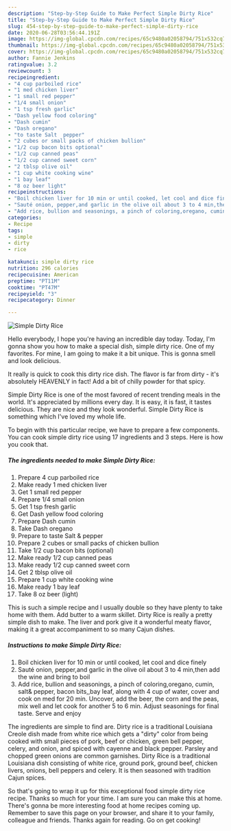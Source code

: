 ```yaml
---
description: "Step-by-Step Guide to Make Perfect Simple Dirty Rice"
title: "Step-by-Step Guide to Make Perfect Simple Dirty Rice"
slug: 454-step-by-step-guide-to-make-perfect-simple-dirty-rice
date: 2020-06-28T03:56:44.191Z
image: https://img-global.cpcdn.com/recipes/65c9480a02058794/751x532cq70/simple-dirty-rice-recipe-main-photo.jpg
thumbnail: https://img-global.cpcdn.com/recipes/65c9480a02058794/751x532cq70/simple-dirty-rice-recipe-main-photo.jpg
cover: https://img-global.cpcdn.com/recipes/65c9480a02058794/751x532cq70/simple-dirty-rice-recipe-main-photo.jpg
author: Fannie Jenkins
ratingvalue: 3.2
reviewcount: 3
recipeingredient:
- "4 cup parboiled rice"
- "1 med chicken liver"
- "1 small red pepper"
- "1/4 small onion"
- "1 tsp fresh garlic"
- "Dash yellow food coloring"
- "Dash cumin"
- "Dash oregano"
- "to taste Salt  pepper"
- "2 cubes or small packs of chicken bullion"
- "1/2 cup bacon bits optional"
- "1/2 cup canned peas"
- "1/2 cup canned sweet corn"
- "2 tblsp olive oil"
- "1 cup white cooking wine"
- "1 bay leaf"
- "8 oz beer light"
recipeinstructions:
- "Boil chicken liver for 10 min or until cooked, let cool and dice finely"
- "Sauté onion, pepper,and garlic in the olive oil about 3 to 4 min,then add the wine and bring to boil"
- "Add rice, bullion and seasonings, a pinch of coloring,oregano, cumin, salt&amp; pepper, bacon bits,,bay leaf, along with 4 cup of water, cover and cook on med for 20 min. Uncover, add the beer, the corn and the peas, mix well and let cook for another 5 to 6 min. Adjust seasonings for final taste. Serve and enjoy"
categories:
- Recipe
tags:
- simple
- dirty
- rice

katakunci: simple dirty rice 
nutrition: 296 calories
recipecuisine: American
preptime: "PT11M"
cooktime: "PT47M"
recipeyield: "3"
recipecategory: Dinner

---
```



![Simple Dirty Rice](https://img-global.cpcdn.com/recipes/65c9480a02058794/751x532cq70/simple-dirty-rice-recipe-main-photo.jpg)

Hello everybody, I hope you're having an incredible day today. Today, I'm gonna show you how to make a special dish, simple dirty rice. One of my favorites. For mine, I am going to make it a bit unique. This is gonna smell and look delicious.

It really is quick to cook this dirty rice dish. The flavor is far from dirty - it&#39;s absolutely HEAVENLY in fact! Add a bit of chilly powder for that spicy.

Simple Dirty Rice is one of the most favored of recent trending meals in the world. It's appreciated by millions every day. It is easy, it is fast, it tastes delicious. They are nice and they look wonderful. Simple Dirty Rice is something which I've loved my whole life.


To begin with this particular recipe, we have to prepare a few components. You can cook simple dirty rice using 17 ingredients and 3 steps. Here is how you cook that.

<!--inarticleads1-->

##### The ingredients needed to make Simple Dirty Rice:

1. Prepare 4 cup parboiled rice
1. Make ready 1 med chicken liver
1. Get 1 small red pepper
1. Prepare 1/4 small onion
1. Get 1 tsp fresh garlic
1. Get Dash yellow food coloring
1. Prepare Dash cumin
1. Take Dash oregano
1. Prepare to taste Salt &amp; pepper
1. Prepare 2 cubes or small packs of chicken bullion
1. Take 1/2 cup bacon bits (optional)
1. Make ready 1/2 cup canned peas
1. Make ready 1/2 cup canned sweet corn
1. Get 2 tblsp olive oil
1. Prepare 1 cup white cooking wine
1. Make ready 1 bay leaf
1. Take 8 oz beer (light)


This is such a simple recipe and I usually double so they have plenty to take home with them. Add butter to a warm skillet. Dirty Rice is really a pretty simple dish to make. The liver and pork give it a wonderful meaty flavor, making it a great accompaniment to so many Cajun dishes. 

<!--inarticleads2-->

##### Instructions to make Simple Dirty Rice:

1. Boil chicken liver for 10 min or until cooked, let cool and dice finely
1. Sauté onion, pepper,and garlic in the olive oil about 3 to 4 min,then add the wine and bring to boil
1. Add rice, bullion and seasonings, a pinch of coloring,oregano, cumin, salt&amp; pepper, bacon bits,,bay leaf, along with 4 cup of water, cover and cook on med for 20 min. Uncover, add the beer, the corn and the peas, mix well and let cook for another 5 to 6 min. Adjust seasonings for final taste. Serve and enjoy


The ingredients are simple to find are. Dirty rice is a traditional Louisiana Creole dish made from white rice which gets a &#34;dirty&#34; color from being cooked with small pieces of pork, beef or chicken, green bell pepper, celery, and onion, and spiced with cayenne and black pepper. Parsley and chopped green onions are common garnishes. Dirty Rice is a traditional Louisiana dish consisting of white rice, ground pork, ground beef, chicken livers, onions, bell peppers and celery. It is then seasoned with tradition Cajun spices. 

So that's going to wrap it up for this exceptional food simple dirty rice recipe. Thanks so much for your time. I am sure you can make this at home. There's gonna be more interesting food at home recipes coming up. Remember to save this page on your browser, and share it to your family, colleague and friends. Thanks again for reading. Go on get cooking!
